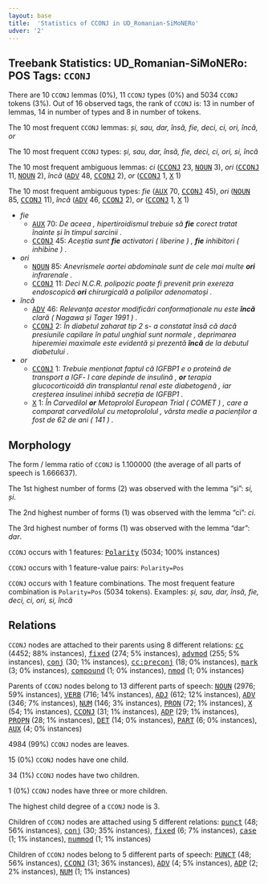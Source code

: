 ```yaml
---
layout: base
title:  'Statistics of CCONJ in UD_Romanian-SiMoNERo'
udver: '2'
---
```


## Treebank Statistics: UD_Romanian-SiMoNERo: POS Tags: `CCONJ`

There are 10 `CCONJ` lemmas (0%), 11 `CCONJ` types (0%) and 5034 `CCONJ` tokens (3%).
Out of 16 observed tags, the rank of `CCONJ` is: 13 in number of lemmas, 14 in number of types and 8 in number of tokens.

The 10 most frequent `CCONJ` lemmas: <em>și, sau, dar, însă, fie, deci, ci, ori, încă, or</em>

The 10 most frequent `CCONJ` types:  <em>și, sau, dar, însă, fie, deci, ci, ori, si, încă</em>

The 10 most frequent ambiguous lemmas: <em>ci</em> (<tt><a href="ro_simonero-pos-CCONJ.html">CCONJ</a></tt> 23, <tt><a href="ro_simonero-pos-NOUN.html">NOUN</a></tt> 3), <em>ori</em> (<tt><a href="ro_simonero-pos-CCONJ.html">CCONJ</a></tt> 11, <tt><a href="ro_simonero-pos-NOUN.html">NOUN</a></tt> 2), <em>încă</em> (<tt><a href="ro_simonero-pos-ADV.html">ADV</a></tt> 48, <tt><a href="ro_simonero-pos-CCONJ.html">CCONJ</a></tt> 2), <em>or</em> (<tt><a href="ro_simonero-pos-CCONJ.html">CCONJ</a></tt> 1, <tt><a href="ro_simonero-pos-X.html">X</a></tt> 1)

The 10 most frequent ambiguous types:  <em>fie</em> (<tt><a href="ro_simonero-pos-AUX.html">AUX</a></tt> 70, <tt><a href="ro_simonero-pos-CCONJ.html">CCONJ</a></tt> 45), <em>ori</em> (<tt><a href="ro_simonero-pos-NOUN.html">NOUN</a></tt> 85, <tt><a href="ro_simonero-pos-CCONJ.html">CCONJ</a></tt> 11), <em>încă</em> (<tt><a href="ro_simonero-pos-ADV.html">ADV</a></tt> 46, <tt><a href="ro_simonero-pos-CCONJ.html">CCONJ</a></tt> 2), <em>or</em> (<tt><a href="ro_simonero-pos-CCONJ.html">CCONJ</a></tt> 1, <tt><a href="ro_simonero-pos-X.html">X</a></tt> 1)


* <em>fie</em>
  * <tt><a href="ro_simonero-pos-AUX.html">AUX</a></tt> 70: <em>De aceea , hipertiroidismul trebuie să <b>fie</b> corect tratat înainte și în timpul sarcinii .</em>
  * <tt><a href="ro_simonero-pos-CCONJ.html">CCONJ</a></tt> 45: <em>Aceștia sunt <b>fie</b> activatori ( liberine ) , <b>fie</b> inhibitori ( inhibine ) .</em>
* <em>ori</em>
  * <tt><a href="ro_simonero-pos-NOUN.html">NOUN</a></tt> 85: <em>Anevrismele aortei abdominale sunt de cele mai multe <b>ori</b> infrarenale .</em>
  * <tt><a href="ro_simonero-pos-CCONJ.html">CCONJ</a></tt> 11: <em>Deci N.C.R. polipozic poate fi prevenit prin exereza endoscopică <b>ori</b> chirurgicală a polipilor adenomatoși .</em>
* <em>încă</em>
  * <tt><a href="ro_simonero-pos-ADV.html">ADV</a></tt> 46: <em>Relevanța acestor modificări conformaționale nu este <b>încă</b> clară ( Nagawa și Tager 1991 ) .</em>
  * <tt><a href="ro_simonero-pos-CCONJ.html">CCONJ</a></tt> 2: <em>În diabetul zaharat tip 2 s- a constatat însă că dacă presiunile capilare în patul unghial sunt normale , deprimarea hiperemiei maximale este evidentă și prezentă <b>încă</b> de la debutul diabetului .</em>
* <em>or</em>
  * <tt><a href="ro_simonero-pos-CCONJ.html">CCONJ</a></tt> 1: <em>Trebuie menționat faptul că IGFBP1 e o proteină de transport a IGF- l care depinde de insulină , <b>or</b> terapia glucocorticoidă din transplantul renal este diabetogenă , iar creșterea insulinei inhibă secreția de IGFBP1 .</em>
  * <tt><a href="ro_simonero-pos-X.html">X</a></tt> 1: <em>În Carvedilol <b>or</b> Metoprolol European Trial ( COMET ) , care a comparat carvedilolul cu metoprololul , vârsta medie a pacienților a fost de 62 de ani ( 141 ) .</em>

## Morphology

The form / lemma ratio of `CCONJ` is 1.100000 (the average of all parts of speech is 1.666637).

The 1st highest number of forms (2) was observed with the lemma “și”: <em>si, și</em>.

The 2nd highest number of forms (1) was observed with the lemma “ci”: <em>ci</em>.

The 3rd highest number of forms (1) was observed with the lemma “dar”: <em>dar</em>.

`CCONJ` occurs with 1 features: <tt><a href="ro_simonero-feat-Polarity.html">Polarity</a></tt> (5034; 100% instances)

`CCONJ` occurs with 1 feature-value pairs: `Polarity=Pos`

`CCONJ` occurs with 1 feature combinations.
The most frequent feature combination is `Polarity=Pos` (5034 tokens).
Examples: <em>și, sau, dar, însă, fie, deci, ci, ori, si, încă</em>


## Relations

`CCONJ` nodes are attached to their parents using 8 different relations: <tt><a href="ro_simonero-dep-cc.html">cc</a></tt> (4452; 88% instances), <tt><a href="ro_simonero-dep-fixed.html">fixed</a></tt> (274; 5% instances), <tt><a href="ro_simonero-dep-advmod.html">advmod</a></tt> (255; 5% instances), <tt><a href="ro_simonero-dep-conj.html">conj</a></tt> (30; 1% instances), <tt><a href="ro_simonero-dep-cc-preconj.html">cc:preconj</a></tt> (18; 0% instances), <tt><a href="ro_simonero-dep-mark.html">mark</a></tt> (3; 0% instances), <tt><a href="ro_simonero-dep-compound.html">compound</a></tt> (1; 0% instances), <tt><a href="ro_simonero-dep-nmod.html">nmod</a></tt> (1; 0% instances)

Parents of `CCONJ` nodes belong to 13 different parts of speech: <tt><a href="ro_simonero-pos-NOUN.html">NOUN</a></tt> (2976; 59% instances), <tt><a href="ro_simonero-pos-VERB.html">VERB</a></tt> (716; 14% instances), <tt><a href="ro_simonero-pos-ADJ.html">ADJ</a></tt> (612; 12% instances), <tt><a href="ro_simonero-pos-ADV.html">ADV</a></tt> (346; 7% instances), <tt><a href="ro_simonero-pos-NUM.html">NUM</a></tt> (146; 3% instances), <tt><a href="ro_simonero-pos-PRON.html">PRON</a></tt> (72; 1% instances), <tt><a href="ro_simonero-pos-X.html">X</a></tt> (54; 1% instances), <tt><a href="ro_simonero-pos-CCONJ.html">CCONJ</a></tt> (31; 1% instances), <tt><a href="ro_simonero-pos-ADP.html">ADP</a></tt> (29; 1% instances), <tt><a href="ro_simonero-pos-PROPN.html">PROPN</a></tt> (28; 1% instances), <tt><a href="ro_simonero-pos-DET.html">DET</a></tt> (14; 0% instances), <tt><a href="ro_simonero-pos-PART.html">PART</a></tt> (6; 0% instances), <tt><a href="ro_simonero-pos-AUX.html">AUX</a></tt> (4; 0% instances)

4984 (99%) `CCONJ` nodes are leaves.

15 (0%) `CCONJ` nodes have one child.

34 (1%) `CCONJ` nodes have two children.

1 (0%) `CCONJ` nodes have three or more children.

The highest child degree of a `CCONJ` node is 3.

Children of `CCONJ` nodes are attached using 5 different relations: <tt><a href="ro_simonero-dep-punct.html">punct</a></tt> (48; 56% instances), <tt><a href="ro_simonero-dep-conj.html">conj</a></tt> (30; 35% instances), <tt><a href="ro_simonero-dep-fixed.html">fixed</a></tt> (6; 7% instances), <tt><a href="ro_simonero-dep-case.html">case</a></tt> (1; 1% instances), <tt><a href="ro_simonero-dep-nummod.html">nummod</a></tt> (1; 1% instances)

Children of `CCONJ` nodes belong to 5 different parts of speech: <tt><a href="ro_simonero-pos-PUNCT.html">PUNCT</a></tt> (48; 56% instances), <tt><a href="ro_simonero-pos-CCONJ.html">CCONJ</a></tt> (31; 36% instances), <tt><a href="ro_simonero-pos-ADV.html">ADV</a></tt> (4; 5% instances), <tt><a href="ro_simonero-pos-ADP.html">ADP</a></tt> (2; 2% instances), <tt><a href="ro_simonero-pos-NUM.html">NUM</a></tt> (1; 1% instances)

